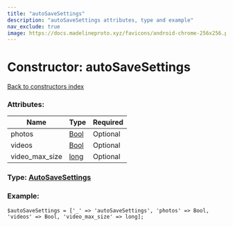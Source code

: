 ```yaml
---
title: "autoSaveSettings"
description: "autoSaveSettings attributes, type and example"
nav_exclude: true
image: https://docs.madelineproto.xyz/favicons/android-chrome-256x256.png
---
```

# Constructor: autoSaveSettings  
[Back to constructors index](/API_docs/constructors/index.html)



### Attributes:

| Name     |    Type       | Required |
|----------|---------------|----------|
|photos|[Bool](/API_docs/types/Bool.html) | Optional|
|videos|[Bool](/API_docs/types/Bool.html) | Optional|
|video\_max\_size|[long](/API_docs/types/long.html) | Optional|



### Type: [AutoSaveSettings](/API_docs/types/AutoSaveSettings.html)


### Example:

```
$autoSaveSettings = ['_' => 'autoSaveSettings', 'photos' => Bool, 'videos' => Bool, 'video_max_size' => long];
```  
